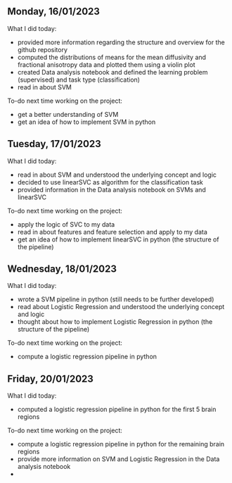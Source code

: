 ## Monday, 16/01/2023
What I did today:
- provided more information regarding the structure and overview for the github repository
- computed the  distributions of means for the mean diffusivity and fractional anisotropy data and plotted them using a violin plot
- created Data analysis notebook and defined the learning problem (supervised) and task type (classification)
- read in about SVM 

To-do next time working on the project:
- get a better understanding of SVM 
- get an idea of how to implement SVM in python

## Tuesday, 17/01/2023
What I did today:
- read in about SVM and understood the underlying concept and logic
- decided to use linearSVC as algorithm for the classification task
- provided information in the Data analysis notebook on SVMs and linearSVC

To-do next time working on the project:
- apply the logic of SVC to my data 
- read in about features and feature selection and apply to my data 
- get an idea of how to implement linearSVC in python (the structure of the pipeline)


## Wednesday, 18/01/2023
What I did today:
- wrote a SVM pipeline in python (still needs to be further developed)
- read about Logistic Regression and understood the underlying concept and logic
- thought about how to implement Logistic Regression in python (the structure of the pipeline)

To-do next time working on the project:
- compute a logistic regression pipeline in python


## Friday, 20/01/2023
What I did today:
- computed a logistic regression pipeline in python for the first 5 brain regions

To-do next time working on the project:
- compute a logistic regression pipeline in python for the remaining brain regions
- provide more information on SVM and Logistic Regression in the Data analysis notebook
- 